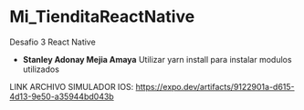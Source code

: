 # Mi_TienditaReactNative


Desafio 3 React Native

* **Stanley Adonay Mejia Amaya**
Utilizar yarn install para instalar modulos utilizados

LINK ARCHIVO SIMULADOR IOS: https://expo.dev/artifacts/9122901a-d615-4d13-9e50-a35944bd043b
